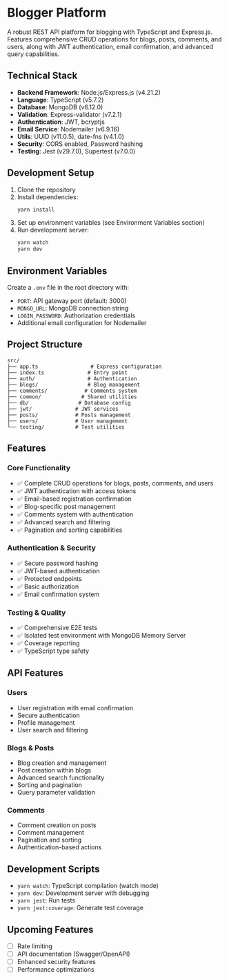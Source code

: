 # Blogger Platform

A robust REST API platform for blogging with TypeScript and Express.js. Features comprehensive CRUD operations for blogs, posts, comments, and users, along with JWT authentication, email confirmation, and advanced query capabilities.

## Technical Stack

- **Backend Framework**: Node.js/Express.js (v4.21.2)
- **Language**: TypeScript (v5.7.2)
- **Database**: MongoDB (v6.12.0)
- **Validation**: Express-validator (v7.2.1)
- **Authentication**: JWT, bcryptjs
- **Email Service**: Nodemailer (v6.9.16)
- **Utils**: UUID (v11.0.5), date-fns (v4.1.0)
- **Security**: CORS enabled, Password hashing
- **Testing**: Jest (v29.7.0), Supertest (v7.0.0)

## Development Setup

1. Clone the repository
2. Install dependencies:
   ```bash
   yarn install
   ```
3. Set up environment variables (see Environment Variables section)
4. Run development server:
   ```bash
   yarn watch
   yarn dev
   ```

## Environment Variables

Create a `.env` file in the root directory with:

- `PORT`: API gateway port (default: 3000)
- `MONGO_URL`: MongoDB connection string
- `LOGIN_PASSWORD`: Authorization credentials
- Additional email configuration for Nodemailer

## Project Structure

```
src/
├── app.ts                 # Express configuration
├── index.ts              # Entry point
├── auth/                 # Authentication
├── blogs/                # Blog management
├── comments/            # Comments system
├── common/             # Shared utilities
├── db/                # Database config
├── jwt/              # JWT services
├── posts/            # Posts management
├── users/            # User management
└── testing/          # Test utilities
```

## Features

### Core Functionality

- ✅ Complete CRUD operations for blogs, posts, comments, and users
- ✅ JWT authentication with access tokens
- ✅ Email-based registration confirmation
- ✅ Blog-specific post management
- ✅ Comments system with authentication
- ✅ Advanced search and filtering
- ✅ Pagination and sorting capabilities

### Authentication & Security

- ✅ Secure password hashing
- ✅ JWT-based authentication
- ✅ Protected endpoints
- ✅ Basic authorization
- ✅ Email confirmation system

### Testing & Quality

- ✅ Comprehensive E2E tests
- ✅ Isolated test environment with MongoDB Memory Server
- ✅ Coverage reporting
- ✅ TypeScript type safety

## API Features

### Users

- User registration with email confirmation
- Secure authentication
- Profile management
- User search and filtering

### Blogs & Posts

- Blog creation and management
- Post creation within blogs
- Advanced search functionality
- Sorting and pagination
- Query parameter validation

### Comments

- Comment creation on posts
- Comment management
- Pagination and sorting
- Authentication-based actions

## Development Scripts

- `yarn watch`: TypeScript compilation (watch mode)
- `yarn dev`: Development server with debugging
- `yarn jest`: Run tests
- `yarn jest:coverage`: Generate test coverage

## Upcoming Features

- [ ] Rate limiting
- [ ] API documentation (Swagger/OpenAPI)
- [ ] Enhanced security features
- [ ] Performance optimizations
